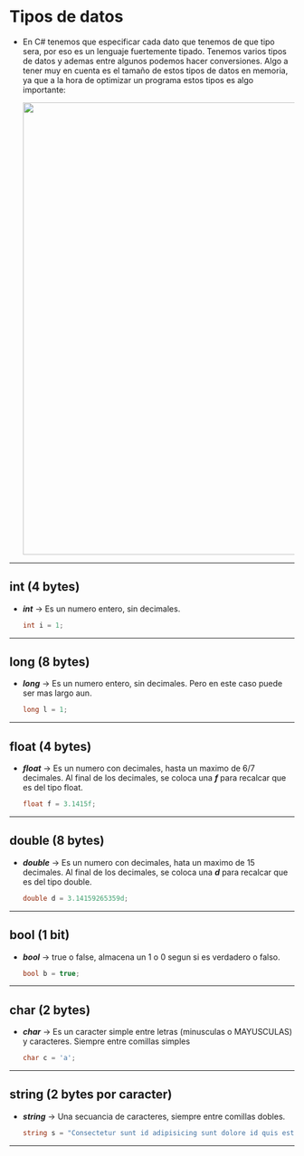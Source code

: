 # Tipos de datos

- En C# tenemos que especificar cada dato que tenemos de que tipo sera, por eso es un lenguaje fuertemente tipado. Tenemos varios tipos de datos y ademas entre algunos podemos hacer conversiones. Algo a tener muy en cuenta es el tamaño de estos tipos de datos en memoria, ya que a la hora de optimizar un programa estos tipos es algo importante:


    <img src="https://cdn.discordapp.com/attachments/975450807833079871/994160420749332490/tipodatos.PNG" style="width: 800px">

---

## int (4 bytes)

- ***int*** -> Es un numero entero, sin decimales.
    ```c#
    int i = 1;
    ```
---
 
## long (8 bytes)

- ***long*** -> Es un numero entero, sin decimales. Pero en este caso puede ser mas largo aun. 
    ```c#
    long l = 1;
    ```
---

## float (4 bytes)

- ***float*** -> Es un numero con decimales, hasta un maximo de 6/7 decimales. Al final de los decimales, se coloca una ***f*** para recalcar que es del tipo float.
    ```c#
    float f = 3.1415f;
    ```
---

## double (8 bytes)

- ***double*** -> Es un numero con decimales, hata un maximo de 15 decimales. Al final de los decimales, se coloca una ***d*** para recalcar que es del tipo double.
    ```c#
    double d = 3.14159265359d;
    ```
---

## bool (1 bit)

- ***bool*** -> true o false, almacena un 1 o 0 segun si es verdadero o falso.  
    ```c#
    bool b = true;
    ```
---

## char (2 bytes)

- ***char*** -> Es un caracter simple entre letras (minusculas o MAYUSCULAS) y caracteres. Siempre entre comillas simples
    ```c#
    char c = 'a';
    ```
---

## string (2 bytes por caracter)

- ***string*** -> Una secuancia de caracteres, siempre entre comillas dobles.
    ```c#
    string s = "Consectetur sunt id adipisicing sunt dolore id quis est do ipsum nostrud amet."
    ```
---